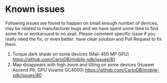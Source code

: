 # Known issues

Following issues are found to happen on small enough number of devices, may be related to manufacturer bugs and we have spent some time to find some fix or workaround to no avail. Please comment specific issue if you really need the fix, or even better: have clear solution and Pull Request to fix them.

1. Torque dark shade on some devices (Mali-450 MP GPU) https://github.com/CartoDB/mobile-sdk/issues/61
1. Map disappears with high zoom and tilting on some devices (Huawei Ascend P6; GPU Vivante GC4000) https://github.com/CartoDB/mobile-sdk/issues/80
